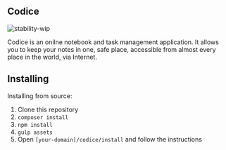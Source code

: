 ## Codice

![stability-wip](https://img.shields.io/badge/stability-work_in_progress-lightgrey.svg)

Codice is an onilne notebook and task management application. It allows you to keep your notes in one, safe place, accessible from almost every place in the world, via Internet.

## Installing

Installing from source:

1. Clone this repository
2. `composer install`
3. `npm install`
4. `gulp assets`
5. Open `[your-domain]/codice/install` and follow the instructions
